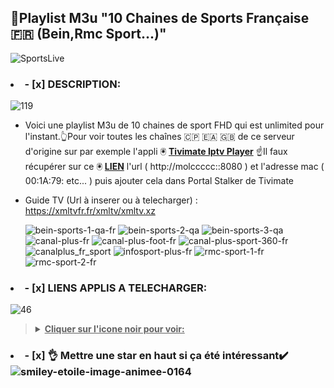 
## 👋Playlist M3u "10 Chaines de Sports Française  🇫🇷 (Bein,Rmc Sport...)"

![SportsLive](https://github.com/victore447/M3uSportsFrance/assets/48101775/047408df-b21e-4163-8506-17b81ed675d1)

### <li>- [x] DESCRIPTION: </li>
![119](https://github.com/victore447/M3uSportsFrance/assets/48101775/0d1b4ef4-12bf-4400-89c6-cf228333bb06)
- Voici une playlist M3u de 10 chaines de sport FHD qui est unlimited pour l'instant.👆Pour voir toutes les chaînes 🇨🇵 🇪🇦 🇬🇧 de ce serveur d'origine sur par exemple l'appli 🖲️ **[Tivimate Iptv Player](https://play.google.com/store/apps/details?id=ar.tvplayer.tv&hl=fr&gl=US)**
☝️Il faux récupérer sur ce 🖲️ **[LIEN](https://github.com/victore447/M3uSportsFrance/blob/main/M3uSportsFrance.m3u)**   l'url ( http://molccccc::8080 ) et l'adresse mac ( 00:1A:79: etc... )  puis ajouter cela  dans Portal Stalker de Tivimate
- Guide TV (Url à inserer ou à telecharger) : https://xmltvfr.fr/xmltv/xmltv.xz
 
  ![bein-sports-1-qa-fr](https://github.com/victore447/M3uSportsFrance/assets/48101775/90648111-2422-42a7-81bb-18d1ed68ce6e)
  ![bein-sports-2-qa](https://github.com/victore447/M3uSportsFrance/assets/48101775/d2e3e90a-1236-40fa-8a44-40d5d208455c)
  ![bein-sports-3-qa](https://github.com/victore447/M3uSportsFrance/assets/48101775/fbca7480-fb4c-48a3-beba-76eabf27e54b)
  ![canal-plus-fr](https://github.com/victore447/M3uSportsFrance/assets/48101775/f3671baf-b1cb-4de0-89a9-bae7f89c240e)
  ![canal-plus-foot-fr](https://github.com/victore447/M3uSportsFrance/assets/48101775/ec343185-4483-4ee4-9ff1-436789be5932)
  ![canal-plus-sport-360-fr](https://github.com/victore447/M3uSportsFrance/assets/48101775/4b2a2350-0f59-42e9-986b-9ee0d00dc997)
  ![canalplus_fr_sport](https://github.com/victore447/M3uSportsFrance/assets/48101775/2dca8355-8e0b-48a4-a756-3e618d894ab1)
  ![infosport-plus-fr](https://github.com/victore447/M3uSportsFrance/assets/48101775/a7d7e6b4-08b2-4740-b603-15065404f279)
  ![rmc-sport-1-fr](https://github.com/victore447/M3uSportsFrance/assets/48101775/7522ae68-842f-4b96-9985-d8e15f910358)
  ![rmc-sport-2-fr](https://github.com/victore447/M3uSportsFrance/assets/48101775/8d952874-4878-4b4a-b76e-092d0edaef01)

></details>
### <li>- [x] LIENS APPLIS A TELECHARGER: </li>
![46](https://github.com/victore447/FilmsSeriesStrmdanskodi/assets/48101775/caa9e727-800b-4827-a780-9684462ccf19)
><details>
>  <summary><b><u>Cliquer sur l'icone noir pour voir:</u></b></summary>
>  
> - 🖲️ **[Kodi Google Play Store](https://play.google.com/store/apps/details?id=org.xbmc.kodi&hl=fr&gl=US)**
> - ![Kodi](https://github.com/victore447/M3uSportsFrance/assets/48101775/ded92ac9-7fe5-431c-ae8a-51e15bbd381b)
> - 🖲️ **[Premium Mod Ott Navigator Iptv](https://dlandroid.com/ott-navigator-iptv-apk)**
> - 🖲️ **[Ott Navigator Iptv Google Play Store](https://play.google.com/store/apps/details?id=studio.scillarium.ottnavigator&hl=fr&gl=US)**
> - ![Ott Navigator Google Play Store](https://github.com/victore447/M3uSportsFrance/assets/48101775/86d9a2f8-6516-4f7d-a1e6-89c429e438f3)
> - 🖲️ **[Premium Mod Tivimate Iptv Player](https://dlandroid.com/tivimate-iptv-player-apk)**
> - 🖲️ **[Tivimate Iptv Player Google Play Store](https://play.google.com/store/apps/details?id=ar.tvplayer.tv&hl=fr&gl=US)**
> -  ![Tivimate](https://github.com/victore447/M3uSportsFrance/assets/48101775/2ed83ae1-f593-4ed9-951a-45bb9a9ba029)
> - 🖲️ **[Premium Mod Televizo](https://happymod.com/ottplay-iptv-725-7-mod/com.ottplay.ottplay/)**
> - 🖲️ **[Televizo Google Play Store](https://play.google.com/store/apps/details?id=com.ottplay.ottplay&hl=es)**
> - ![unnamed](https://github.com/victore447/CamGirlsLivePlaylistM3u/assets/48101775/255b84d0-9df4-46a8-a083-876e77403a59)

>  
></details>

### <li>- [x] 👌 Mettre une star en haut si ça été intéressant✔️ </li>![smiley-etoile-image-animee-0164](https://github.com/victore447/FilmsSeriesStrmdanskodi/assets/48101775/dc73a5b7-e38e-4d80-9cbc-68ac5dd89826)
